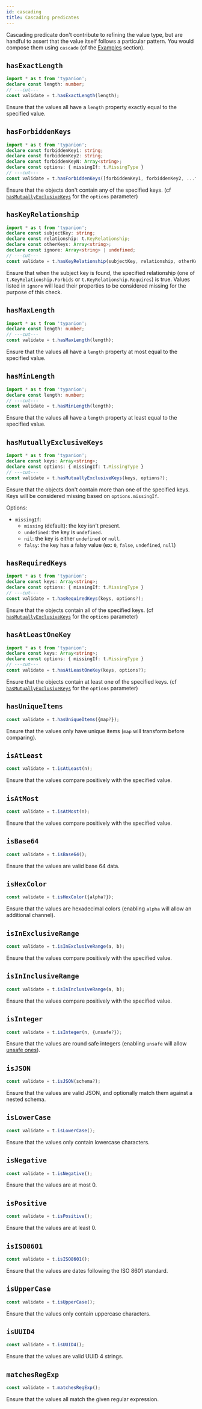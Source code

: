 ```yaml
---
id: cascading
title: Cascading predicates
---
```


Cascading predicate don't contribute to refining the value type, but are handful to assert that the value itself follows a particular pattern. You would compose them using `cascade` (cf the [Examples](#Examples) section).

## `hasExactLength`

```ts twoslash
import * as t from 'typanion';
declare const length: number;
// ---cut---
const validate = t.hasExactLength(length);
```

Ensure that the values all have a `length` property exactly equal to the specified value.

## `hasForbiddenKeys`

```ts twoslash
import * as t from 'typanion';
declare const forbiddenKey1: string;
declare const forbiddenKey2: string;
declare const forbiddenKeyN: Array<string>;
declare const options: { missingIf: t.MissingType }
// ---cut---
const validate = t.hasForbiddenKeys([forbiddenKey1, forbiddenKey2, ...forbiddenKeyN], options?);
```

Ensure that the objects don't contain any of the specified keys. (cf [`hasMutuallyExclusiveKeys`](#hasMutuallyExclusiveKeys) for the `options` parameter)

## `hasKeyRelationship`

```ts twoslash
import * as t from 'typanion';
declare const subjectKey: string;
declare const relationship: t.KeyRelationship;
declare const otherKeys: Array<string>;
declare const ignore: Array<string> | undefined;
// ---cut---
const validate = t.hasKeyRelationship(subjectKey, relationship, otherKeys, {ignore});
```

Ensure that when the subject key is found, the specified relationship (one of `t.KeyRelationship.Forbids` or `t.KeyRelationship.Requires`) is true. Values listed in `ignore` will lead their properties to be considered missing for the purpose of this check.

## `hasMaxLength`

```ts twoslash
import * as t from 'typanion';
declare const length: number;
// ---cut---
const validate = t.hasMaxLength(length);
```

Ensure that the values all have a `length` property at most equal to the specified value.

## `hasMinLength`

```ts twoslash
import * as t from 'typanion';
declare const length: number;
// ---cut---
const validate = t.hasMinLength(length);
```

Ensure that the values all have a `length` property at least equal to the specified value.

## `hasMutuallyExclusiveKeys`

```ts twoslash
import * as t from 'typanion';
declare const keys: Array<string>;
declare const options: { missingIf: t.MissingType }
// ---cut---
const validate = t.hasMutuallyExclusiveKeys(keys, options?);
```

Ensure that the objects don't contain more than one of the specified keys. Keys will be considered missing based on `options.missingIf`.

Options:
- `missingIf`:
  - `missing` (default): the key isn't present.
  - `undefined`: the key is `undefined`.
  - `nil`: the key is either `undefined` or `null`.
  - `falsy`: the key has a falsy value (ex: `0`, `false`, `undefined`, `null`)

## `hasRequiredKeys`

```ts twoslash
import * as t from 'typanion';
declare const keys: Array<string>;
declare const options: { missingIf: t.MissingType }
// ---cut---
const validate = t.hasRequiredKeys(keys, options?);
```

Ensure that the objects contain all of the specified keys. (cf [`hasMutuallyExclusiveKeys`](#hasMutuallyExclusiveKeys) for the `options` parameter)

## `hasAtLeastOneKey`

```ts twoslash
import * as t from 'typanion';
declare const keys: Array<string>;
declare const options: { missingIf: t.MissingType }
// ---cut---
const validate = t.hasAtLeastOneKey(keys, options?);
```

Ensure that the objects contain at least one of the specified keys. (cf [`hasMutuallyExclusiveKeys`](#hasMutuallyExclusiveKeys) for the `options` parameter)

## `hasUniqueItems`

```ts
const validate = t.hasUniqueItems({map?});
```

Ensure that the values only have unique items (`map` will transform before comparing).

## `isAtLeast`

```ts
const validate = t.isAtLeast(n);
```

Ensure that the values compare positively with the specified value.

## `isAtMost`

```ts
const validate = t.isAtMost(n);
```

Ensure that the values compare positively with the specified value.

## `isBase64`

```ts
const validate = t.isBase64();
```

Ensure that the values are valid base 64 data.

## `isHexColor`

```ts
const validate = t.isHexColor({alpha?});
```

Ensure that the values are hexadecimal colors (enabling `alpha` will allow an additional channel).

## `isInExclusiveRange`

```ts
const validate = t.isInExclusiveRange(a, b);
```

Ensure that the values compare positively with the specified value.

## `isInInclusiveRange`

```ts
const validate = t.isInInclusiveRange(a, b);
```

Ensure that the values compare positively with the specified value.

## `isInteger`

```ts
const validate = t.isInteger(n, {unsafe?});
```

Ensure that the values are round safe integers (enabling `unsafe` will allow [unsafe ones](https://developer.mozilla.org/en-US/docs/Web/JavaScript/Reference/Global_Objects/Number/isSafeInteger)).

## `isJSON`

```ts
const validate = t.isJSON(schema?);
```

Ensure that the values are valid JSON, and optionally match them against a nested schema.

## `isLowerCase`

```ts
const validate = t.isLowerCase();
```

Ensure that the values only contain lowercase characters.

## `isNegative`

```ts
const validate = t.isNegative();
```

Ensure that the values are at most 0.

## `isPositive`

```ts
const validate = t.isPositive();
```

Ensure that the values are at least 0.

## `isISO8601`

```ts
const validate = t.isISO8601();
```

Ensure that the values are dates following the ISO 8601 standard.

## `isUpperCase`

```ts
const validate = t.isUpperCase();
```

Ensure that the values only contain uppercase characters.

## `isUUID4`

```ts
const validate = t.isUUID4();
```

Ensure that the values are valid UUID 4 strings.

## `matchesRegExp`

```ts
const validate = t.matchesRegExp();
```

Ensure that the values all match the given regular expression.
